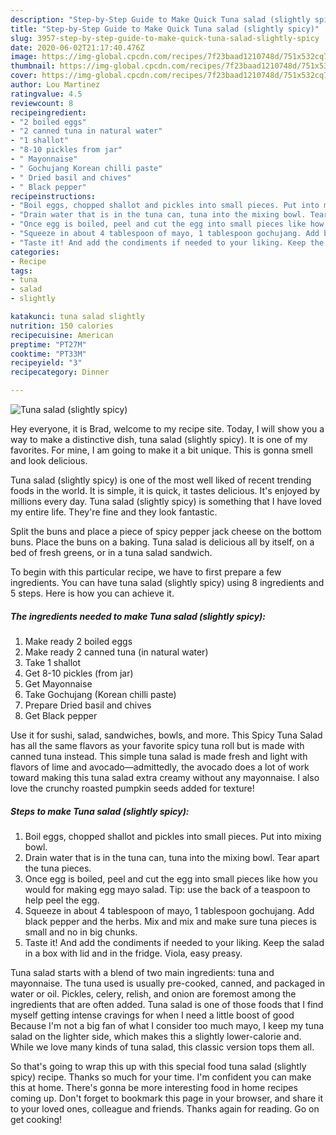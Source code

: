 ```yaml
---
description: "Step-by-Step Guide to Make Quick Tuna salad (slightly spicy)"
title: "Step-by-Step Guide to Make Quick Tuna salad (slightly spicy)"
slug: 3957-step-by-step-guide-to-make-quick-tuna-salad-slightly-spicy
date: 2020-06-02T21:17:40.476Z
image: https://img-global.cpcdn.com/recipes/7f23baad1210748d/751x532cq70/tuna-salad-slightly-spicy-recipe-main-photo.jpg
thumbnail: https://img-global.cpcdn.com/recipes/7f23baad1210748d/751x532cq70/tuna-salad-slightly-spicy-recipe-main-photo.jpg
cover: https://img-global.cpcdn.com/recipes/7f23baad1210748d/751x532cq70/tuna-salad-slightly-spicy-recipe-main-photo.jpg
author: Lou Martinez
ratingvalue: 4.5
reviewcount: 8
recipeingredient:
- "2 boiled eggs"
- "2 canned tuna in natural water"
- "1 shallot"
- "8-10 pickles from jar"
- " Mayonnaise"
- " Gochujang Korean chilli paste"
- " Dried basil and chives"
- " Black pepper"
recipeinstructions:
- "Boil eggs, chopped shallot and pickles into small pieces. Put into mixing bowl."
- "Drain water that is in the tuna can, tuna into the mixing bowl. Tear apart the tuna pieces."
- "Once egg is boiled, peel and cut the egg into small pieces like how you would for making egg mayo salad. Tip: use the back of a teaspoon to help peel the egg."
- "Squeeze in about 4 tablespoon of mayo, 1 tablespoon gochujang. Add black pepper and the herbs. Mix and mix and make sure tuna pieces is small and no in big chunks."
- "Taste it! And add the condiments if needed to your liking. Keep the salad in a box with lid and in the fridge. Viola, easy preasy."
categories:
- Recipe
tags:
- tuna
- salad
- slightly

katakunci: tuna salad slightly 
nutrition: 150 calories
recipecuisine: American
preptime: "PT27M"
cooktime: "PT33M"
recipeyield: "3"
recipecategory: Dinner

---
```



![Tuna salad (slightly spicy)](https://img-global.cpcdn.com/recipes/7f23baad1210748d/751x532cq70/tuna-salad-slightly-spicy-recipe-main-photo.jpg)

Hey everyone, it is Brad, welcome to my recipe site. Today, I will show you a way to make a distinctive dish, tuna salad (slightly spicy). It is one of my favorites. For mine, I am going to make it a bit unique. This is gonna smell and look delicious.

Tuna salad (slightly spicy) is one of the most well liked of recent trending foods in the world. It is simple, it is quick, it tastes delicious. It's enjoyed by millions every day. Tuna salad (slightly spicy) is something that I have loved my entire life. They're fine and they look fantastic.

Split the buns and place a piece of spicy pepper jack cheese on the bottom buns. Place the buns on a baking. Tuna salad is delicious all by itself, on a bed of fresh greens, or in a tuna salad sandwich.


To begin with this particular recipe, we have to first prepare a few ingredients. You can have tuna salad (slightly spicy) using 8 ingredients and 5 steps. Here is how you can achieve it.

<!--inarticleads1-->

##### The ingredients needed to make Tuna salad (slightly spicy):

1. Make ready 2 boiled eggs
1. Make ready 2 canned tuna (in natural water)
1. Take 1 shallot
1. Get 8-10 pickles (from jar)
1. Get  Mayonnaise
1. Take  Gochujang (Korean chilli paste)
1. Prepare  Dried basil and chives
1. Get  Black pepper


Use it for sushi, salad, sandwiches, bowls, and more. This Spicy Tuna Salad has all the same flavors as your favorite spicy tuna roll but is made with canned tuna instead. This simple tuna salad is made fresh and light with flavors of lime and avocado—admittedly, the avocado does a lot of work toward making this tuna salad extra creamy without any mayonnaise. I also love the crunchy roasted pumpkin seeds added for texture! 

<!--inarticleads2-->

##### Steps to make Tuna salad (slightly spicy):

1. Boil eggs, chopped shallot and pickles into small pieces. Put into mixing bowl.
1. Drain water that is in the tuna can, tuna into the mixing bowl. Tear apart the tuna pieces.
1. Once egg is boiled, peel and cut the egg into small pieces like how you would for making egg mayo salad. Tip: use the back of a teaspoon to help peel the egg.
1. Squeeze in about 4 tablespoon of mayo, 1 tablespoon gochujang. Add black pepper and the herbs. Mix and mix and make sure tuna pieces is small and no in big chunks.
1. Taste it! And add the condiments if needed to your liking. Keep the salad in a box with lid and in the fridge. Viola, easy preasy.


Tuna salad starts with a blend of two main ingredients: tuna and mayonnaise. The tuna used is usually pre-cooked, canned, and packaged in water or oil. Pickles, celery, relish, and onion are foremost among the ingredients that are often added. Tuna salad is one of those foods that I find myself getting intense cravings for when I need a little boost of good Because I&#39;m not a big fan of what I consider too much mayo, I keep my tuna salad on the lighter side, which makes this a slightly lower-calorie and. While we love many kinds of tuna salad, this classic version tops them all. 

So that's going to wrap this up with this special food tuna salad (slightly spicy) recipe. Thanks so much for your time. I'm confident you can make this at home. There's gonna be more interesting food in home recipes coming up. Don't forget to bookmark this page in your browser, and share it to your loved ones, colleague and friends. Thanks again for reading. Go on get cooking!
